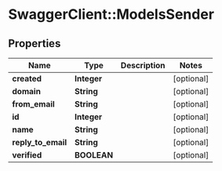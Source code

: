 # SwaggerClient::ModelsSender

## Properties
Name | Type | Description | Notes
------------ | ------------- | ------------- | -------------
**created** | **Integer** |  | [optional] 
**domain** | **String** |  | [optional] 
**from_email** | **String** |  | [optional] 
**id** | **Integer** |  | [optional] 
**name** | **String** |  | [optional] 
**reply_to_email** | **String** |  | [optional] 
**verified** | **BOOLEAN** |  | [optional] 


